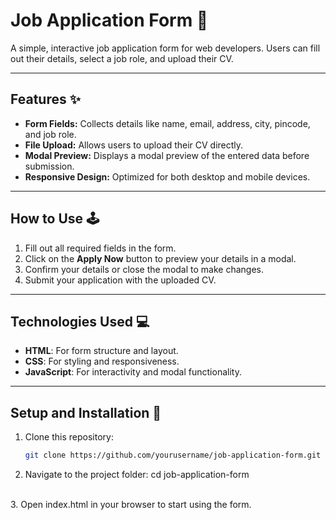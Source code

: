 

# Job Application Form 🌟

A simple, interactive job application form for web developers. Users can fill out their details, select a job role, and upload their CV.

---

## Features ✨
- **Form Fields:** Collects details like name, email, address, city, pincode, and job role.
- **File Upload:** Allows users to upload their CV directly.
- **Modal Preview:** Displays a modal preview of the entered data before submission.
- **Responsive Design:** Optimized for both desktop and mobile devices.

---

## How to Use 🕹️
1. Fill out all required fields in the form.
2. Click on the **Apply Now** button to preview your details in a modal.
3. Confirm your details or close the modal to make changes.
4. Submit your application with the uploaded CV.

---

## Technologies Used 💻
- **HTML**: For form structure and layout.
- **CSS**: For styling and responsiveness.
- **JavaScript**: For interactivity and modal functionality.

---

## Setup and Installation 🔧
1. Clone this repository:
   ```bash
   git clone https://github.com/yourusername/job-application-form.git
2. Navigate to the project folder:
    cd job-application-form
  <br>
3. Open index.html in your browser to start using the form.
  
